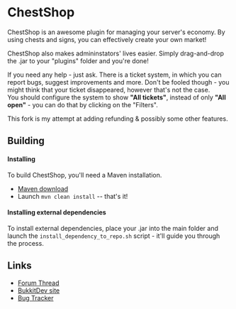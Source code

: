 ChestShop
================================

ChestShop is an awesome plugin for managing your server's economy. 
By using chests and signs, you can effectively create your own market!

ChestShop also makes admininstators' lives easier. 
Simply drag-and-drop the .jar to your "plugins" folder and you're done! 

If you need any help - just ask. There is a ticket system, in which you can report bugs, suggest improvements and more.
Don't be fooled though - you might think that your ticket disappeared, however that's not the case.   
You should configure the system to show **"All tickets"**, instead of only **"All open"** - you can do that by clicking on the "Filters".

This fork is my attempt at adding refunding & possibly some other features.


Building
--------------------------------

#### Installing

To build ChestShop, you'll need a Maven installation.
* [Maven download](http://maven.apache.org/download.cgi)
* Launch `mvn clean install` -- that's it!

#### Installing external dependencies

To install external dependencies, place your .jar into the main folder and launch the `install_dependency_to_repo.sh` script - it'll guide you through the process.


Links
--------------------------------
* [Forum Thread](http://forums.bukkit.org/threads/4150/)
* [BukkitDev site](http://dev.bukkit.org/server-mods/chestshop/)
* [Bug Tracker](http://dev.bukkit.org/server-mods/chestshop/tickets/?status=+)
